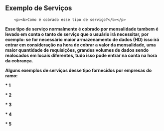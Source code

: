 ## Exemplo de Serviços

<html>

  <head>
    <title>Computação em Nuvem</title>
    <link href="estilo/style.css" rel="stylesheet"/>
    <meta charset="utf-8" />
    <meta name="viewport" content="width=device-width, initial-scale=1.0">
    <link href="css/style.css" type="text/css" rel="stylesheet" />
    <meta name="description" content="Site para a prova de computação em nuvem" >
    <meta name="keywords" content="Computação em nuvem" >
  </head>

  
 
    
      

        
        
      
        <p><b>Como é cobrado esse tipo de serviço?</b></p>
  
  <p><b>Esse tipo de serviço normalmente é cobrado por mensalidade tambem é levado em conta o tanto de serviço que o usuário irá necessitar, por exemplo: se for necessário maior armazenamento de dados (HD) isso irá entrar em consideração na hora de cobrar a valor da mensalidade, uma maior quantidade de requisições, grandes volumes de dados sendo realocados em locais diferentes, tudo isso pode entrar na conta na hora da cobrança.</b></p>
  
  <p><b>Alguns exemplos de serviços desse tipo fornecidos por empresas do ramo:</b></p>
  
  <p><b>* 1</b></p>
  <p><b>* 2</b></p>
  <p><b>* 3</b></p>
  <p><b>* 4</b></p>
  <p><b>* 5</b></p>


      
      
            
        
     
 
